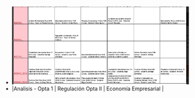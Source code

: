 - ![image.png](../assets/image_1643061761054_0.png)
- |Analisis - Opta 1  | Regulación Opta II   |  Economía Empresarial   |